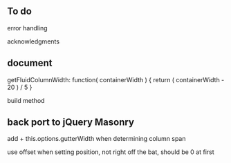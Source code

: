 ## To do 

error handling

acknowledgments

## document

getFluidColumnWidth: function( containerWidth ) {
  return ( containerWidth - 20 ) / 5
}

build method

## back port to jQuery Masonry

add + this.options.gutterWidth when determining column span

use offset when setting position, not right off the bat, should be 0 at first
